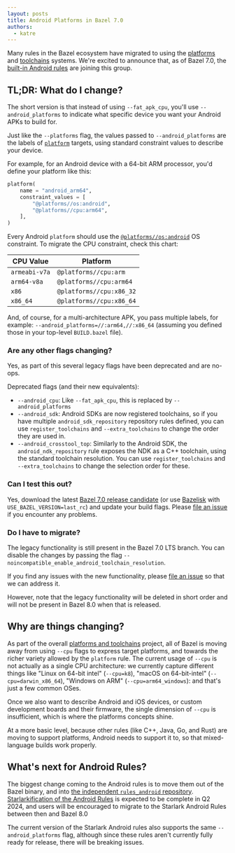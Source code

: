 ```yaml
---
layout: posts
title: Android Platforms in Bazel 7.0
authors:
  - katre
---
```


Many rules in the Bazel ecosystem have migrated to using the
[platforms](https://bazel.build/extending/platforms) and
[toolchains](https://bazel.build/extending/toolchains) systems. We're excited to
announce that, as of Bazel 7.0, the [built-in Android
rules](https://bazel.build/reference/be/android) are joining this group.

## TL;DR: What do I change?

The short version is that instead of using `--fat_apk_cpu`, you'll use `--android_platforms` to indicate what specific device you want your Android APKs to build for.

Just like the `--platforms` flag, the values passed to `--android_platforms` are
the labels of [`platform`](https://bazel.build/reference/be/platforms-and-toolchains#platform) targets, using standard constraint values to describe your device.

For example, for an Android device with a 64-bit ARM processor, you'd define
your platform like this:

```py
platform(
    name = "android_arm64",
    constraint_values = [
        "@platforms//os:android",
        "@platforms//cpu:arm64",
    ],
)
```

Every Android `platform` should use the [`@platforms//os:android`](https://github.com/bazelbuild/platforms/blob/33a3b209f94856193266871b1545054afb90bb28/os/BUILD#L36) OS constraint. To migrate the CPU constraint, check this chart:

CPU Value     | Platform
------------- | ------------------------------------------
`armeabi-v7a` | `@platforms//cpu:arm`
`arm64-v8a`   | `@platforms//cpu:arm64`
`x86`         | `@platforms//cpu:x86_32`
`x86_64`      | `@platforms//cpu:x86_64`

And, of course, for a multi-architecture APK, you pass multiple labels, for
example: `--android_platforms=//:arm64,//:x86_64` (assuming you defined those in
your top-level `BUILD.bazel` file).

### Are any other flags changing?

Yes, as part of this several legacy flags have been deprecated and are no-ops.

Deprecated flags (and their new equivalents):

- `--android_cpu`: Like `--fat_apk_cpu`, this is replaced by
  `--android_platforms`
- `--android_sdk`: Android SDKs are now registered toolchains, so if you have
  multiple `android_sdk_repository` repository rules defined, you can use
  `register_toolchains` and `--extra_toolchains` to change the order they are
  used in.
- `--android_crosstool_top`: Similarly to the Android SDK, the
  `android_ndk_repository` rule exposes the NDK as a C++ toolchain, using the
  standard toolchain resolution. You can use `register_toolchains` and
  `--extra_toolchains` to change the selection order for these.

### Can I test this out?

Yes, download the latest [Bazel 7.0 release
candidate](https://releases.bazel.build/7.0.0/rc3/index.html) (or use
[Bazelisk](https://github.com/bazelbuild/bazelisk) with
`USE_BAZEL_VERSION=last_rc`) and update your build flags. Please [file an
issue](https://github.com/bazelbuild/bazel/issues/new/choose) if you encounter
any problems.

### Do I have to migrate?

The legacy functionality is still present in the Bazel 7.0 LTS branch. You can
disable the changes by passing the flag `--noincompatible_enable_android_toolchain_resolution`.

If you find any issues with the new functionality, please [file an
issue](https://github.com/bazelbuild/bazel/issues/new/choose) so that we can
address it.

However, note that the legacy functionality will be deleted in short order and
will not be present in Bazel 8.0 when that is released.

## Why are things changing?

As part of the overall [platforms and
toolchains](https://bazel.build/extending/platforms) project, all of Bazel is
moving away from using `--cpu` flags to express target platforms, and towards
the richer variety allowed by the `platform` rule. The current usage of `--cpu`
is not actually as a single CPU architecture: we currently capture different
things like "Linux on 64-bit intel" (`--cpu=k8`), "macOS on 64-bit-intel"
(`--cpu=darwin_x86_64`), "Windows on ARM" (`--cpu=arm64_windows`): and that's
just a few common OSes.

Once we also want to describe Android and iOS devices, or custom development
boards and their firmware, the single dimension of `--cpu` is insufficient,
which is where the platforms concepts shine.

At a more basic level, because other rules (like C++, Java, Go, and Rust) are
moving to support platforms, Android needs to support it to, so that
mixed-language builds work properly.

## What's next for Android Rules?

The biggest change coming to the Android rules is to move them out of the Bazel
binary, and into [the independent `rules_android`
repository](https://github.com/bazelbuild/rules_android). [Starlarkification of
the Android Rules](https://github.com/orgs/bazelbuild/projects/17) is expected
to be complete in Q2 2024, and users will be encouraged to migrate to the
Starlark Android Rules between then and Bazel 8.0

The current version of the Starlark Android rules also supports the same
`--android_platforms` flag, although since these rules aren't currently fully
ready for release, there will be breaking issues.
